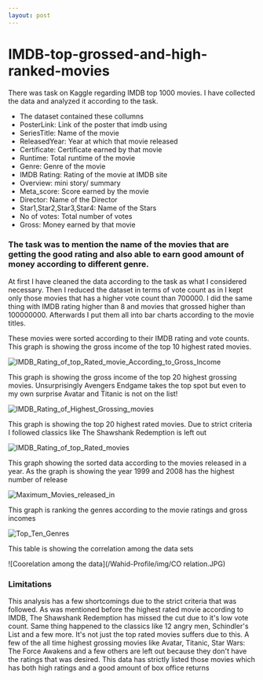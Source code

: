 ```yaml
---
layout: post
---
```

# IMDB-top-grossed-and-high-ranked-movies

There was task on Kaggle regarding IMDB top 1000 movies. I have collected the data and analyzed it according to the task. 
- The dataset contained these collumns 
- PosterLink: Link of the poster that imdb using
- SeriesTitle: Name of the movie
- ReleasedYear: Year at which that movie released
- Certificate: Certificate earned by that movie
- Runtime: Total runtime of the movie
- Genre: Genre of the movie
- IMDB Rating: Rating of the movie at IMDB site
- Overview: mini story/ summary
- Meta_score: Score earned by the movie
- Director: Name of the Director
- Star1,Star2,Star3,Star4: Name of the Stars
- No of votes: Total number of votes
- Gross: Money earned by that movie

### The task was to mention the name of the movies that are getting the good rating and also able to earn good amount of money according to different genre. 
 At first I have cleaned the data according to the task as what I considered necessary. Then I reduced the dataset in terms of vote count as in I kept only those movies that has a higher vote count than 700000. I did the same thing with IMDB rating higher than 8 and movies that grossed higher than 100000000. Afterwards I put them all into bar charts according to the movie titles.
 
 These movies were sorted according to their IMDB rating and vote counts. This graph is showing the gross income of the top 10 highest rated movies. 
 
 ![IMDB_Rating_of_top_Rated_movie_According_to_Gross_Income](/Wahid-Profile/img/IMDB_Rating_of_top_Rated_movie_According_to_Gross.png)
 
 This graph is showing the gross income of the top 20 highest grossing movies. Unsurprisingly Avengers Endgame takes the top spot but even to my own surprise Avatar and Titanic is not on the list!
 
 ![IMDB_Rating_of_Highest_Grossing_movies](/Wahid-Profile/img/IMDB_Rating_of_Grossing_movies.png)
 
 This graph is showing the top 20 highest rated movies. Due to strict criteria I followed classics like The Shawshank Redemption is left out
 
 ![IMDB_Rating_of_top_Rated_movies](/Wahid-Profile/img/IMDB_Rating_of_top_Rated_movies.png)
 
 This graph showing the sorted data according to the movies released in a year. As the graph is showing the year 1999 and 2008 has the highest number of release 
 
 ![Maximum_Movies_released_in](/Wahid-Profile/img/Maximum_Movies_released_in.png)
 
 This graph is ranking the genres according to the movie ratings and gross incomes
 
  ![Top_Ten_Genres](/Wahid-Profile/img/Top_Ten_Genres.png)
  
  This table is showing the correlation among the data sets
  
  ![Coorelation among the data](/Wahid-Profile/img/CO relation.JPG)


### Limitations 

 This analysis has a few shortcomings due to the strict criteria that was followed. As was mentioned before the highest rated movie according to IMDB, The Shawshank Redemption has missed the cut due to it's low vote count. Same thing happened to the classics like 12 angry men, Schindler's List and a few more. It's not just the top rated movies suffers due to this. A few of the all time highest grossing movies like Avatar, Titanic, Star Wars: The Force Awakens and a few others are left out because they don't have the ratings that was desired. This data has strictly listed those movies which has both high ratings and a good amount of box office returns
